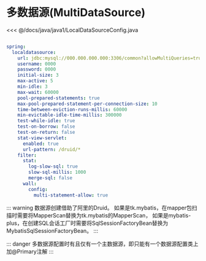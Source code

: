 # 多数据源(MultiDataSource)

<<< @/docs/java/java1/LocalDataSourceConfig.java

```yaml

spring:
  localdatasource:
    url: jdbc:mysql://000.000.000.000:3306/common?allowMultiQueries=true&useUnicode=true&useSSL=false&character_set_server=utf8mb4
    username: 0000
    password: 0000
    initial-size: 3
    max-active: 5
    min-idle: 3
    max-wait: 60000
    pool-prepared-statements: true
    max-pool-prepared-statement-per-connection-size: 10
    time-between-eviction-runs-millis: 60000
    min-evictable-idle-time-millis: 300000
    test-while-idle: true
    test-on-borrow: false
    test-on-return: false
    stat-view-servlet:
      enabled: true
      url-pattern: /druid/*
    filter:
      stat:
        log-slow-sql: true
        slow-sql-millis: 1000
        merge-sql: false
      wall:
        config:
          multi-statement-allow: true


```

::: warning
数据源创建借助了阿里的Druid。
如果是tk.mybatis，在mapper包扫描时需要将MapperScan替换为tk.mybatis的MapperScan，
如果是mybatis-plus，在创建SQL会话工厂时需要将SqlSessionFactoryBean替换为MybatisSqlSessionFactoryBean。
:::

::: danger
多数据源配置时有且仅有一个主数据源，即只能有一个数据源配置类上加@Primary注解
:::
